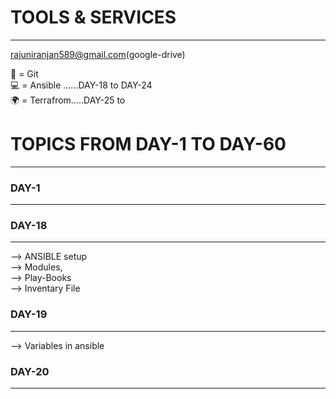 #     TOOLS & SERVICES 
*************************
rajuniranjan589@gmail.com(google-drive)<br>

🧠 = Git <br>
💻 = Ansible ......DAY-18  to   DAY-24 <br>
🌍 = Terrafrom.....DAY-25  to 
#  TOPICS FROM DAY-1   TO  DAY-60 
*************************************

  ### DAY-1
  ______________
  
  ### DAY-18
  _____________
--> ANSIBLE setup <br>
--> Modules,<br>
--> Play-Books<br>
--> Inventary File <br>

### DAY-19
_________________
--> Variables in ansible <br>

### DAY-20
_____________


